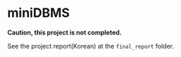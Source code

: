 # miniDBMS

**Caution, this project is not completed.**

See the project report(Korean) at the ```final_report``` folder.
